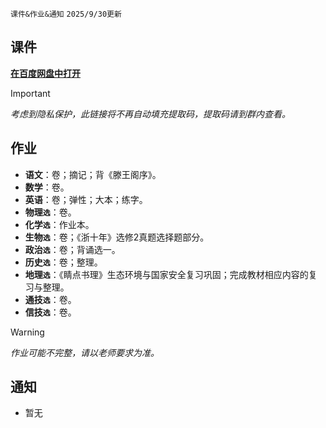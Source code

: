 `课件&作业&通知` `2025/9/30更新`

## 课件
**[在百度网盘中打开](https://pan.baidu.com/s/14VBuFbPU6buK3F1ZHeRzpw)**

> [!IMPORTANT]
> *考虑到隐私保护，此链接将不再自动填充提取码，提取码请到群内查看。*

## 作业
- **语文**：卷；摘记；背《滕王阁序》。
- **数学**：卷。
- **英语**：卷；弹性；大本；练字。
- **物理`选`**：卷。
- **化学`选`**：作业本。
- **生物`选`**：卷；《浙十年》选修2真题选择题部分。
- **政治`选`**：卷；背诵选一。
- **历史`选`**：卷；整理。
- **地理`选`**：《睛点书理》生态环境与国家安全复习巩固；完成教材相应内容的复习与整理。
- **通技`选`**：卷。
- **信技`选`**：卷。

> [!WARNING]
> *作业可能不完整，请以老师要求为准。*

## 通知
- 暂无